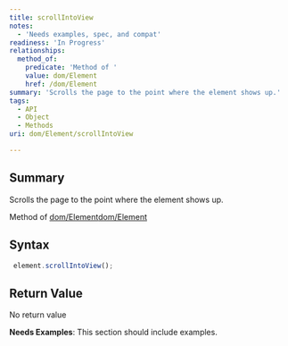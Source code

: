 ```yaml
---
title: scrollIntoView
notes:
  - 'Needs examples, spec, and compat'
readiness: 'In Progress'
relationships:
  method_of:
    predicate: 'Method of '
    value: dom/Element
    href: /dom/Element
summary: 'Scrolls the page to the point where the element shows up.'
tags:
  - API
  - Object
  - Methods
uri: dom/Element/scrollIntoView

---
```

## Summary

Scrolls the page to the point where the element shows up.

Method of [dom/Element](/dom/Element)[dom/Element](/dom/Element)

## Syntax

``` js
 element.scrollIntoView();
```

## Return Value

No return value

**Needs Examples**: This section should include examples.

